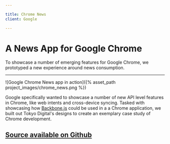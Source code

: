 ```yaml
---

title: Chrome News
client: Google

---
```


# A News App for Google Chrome

To showcase a number of emerging features for Google Chrome, we prototyped a new experience around news consumption.

---

![Google Chrome News app in action]({% asset_path project_images/chrome_news.png %})

Google specifically wanted to showcase a number of new API level features in Chrome, like web intents and cross-device syncing. Tasked with showcasing how [Backbone.js](http://backbonejs.org/) could be used in a a Chrome application, we built out Tokyo Digital's designs to create an exemplary case study of Chrome development.

## [Source available on Github](https://github.com/GoogleChrome/news-reader-app)

